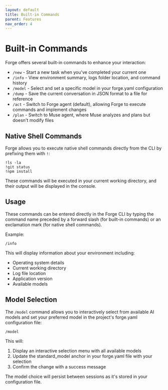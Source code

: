 ```yaml
---
layout: default
title: Built-in Commands
parent: Features
nav_order: 4
---
```


# Built-in Commands

Forge offers several built-in commands to enhance your interaction:

- `/new` - Start a new task when you've completed your current one
- `/info` - View environment summary, logs folder location, and command history
- `/model` - Select and set a specific model in your forge.yaml configuration
- `/dump` - Save the current conversation in JSON format to a file for reference
- `/act` - Switch to Forge agent (default), allowing Forge to execute commands and implement changes
- `/plan` - Switch to Muse agent, where Muse analyzes and plans but doesn't modify files

## Native Shell Commands

Forge allows you to execute native shell commands directly from the CLI by prefixing them with `!`:

```
!ls -la
!git status
!npm install
```

These commands will be executed in your current working directory, and their output will be displayed in the console.

## Usage

These commands can be entered directly in the Forge CLI by typing the command name preceded by a forward slash (for built-in commands) or an exclamation mark (for native shell commands).

Example:
```
/info
```

This will display information about your environment including:
- Operating system details
- Current working directory
- Log file location
- Application version
- Available models

## Model Selection

The `/model` command allows you to interactively select from available AI models and set your preferred model in the project's forge.yaml configuration file:

```
/model
```

This will:
1. Display an interactive selection menu with all available models
2. Update the standard_model anchor in your forge.yaml file with your selection
3. Confirm the change with a success message

The model choice will persist between sessions as it's stored in your configuration file.

